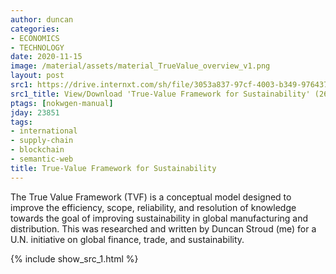 ```yaml
---
author: duncan
categories:
- ECONOMICS
- TECHNOLOGY
date: 2020-11-15
image: /material/assets/material_TrueValue_overview_v1.png
layout: post
src1: https://drive.internxt.com/sh/file/3053a837-97cf-4003-b349-976437f22060/259d36c09fe292a0765f70d75bf31bd13de50cf6c75502f916ec402aaa2aa853
src1_title: View/Download 'True-Value Framework for Sustainability' (26 pages)
ptags: [nokwgen-manual]
jday: 23851
tags:
- international
- supply-chain
- blockchain
- semantic-web
title: True-Value Framework for Sustainability
---
```


The True Value Framework (TVF) is a conceptual model designed to improve the efficiency, scope, reliability, and resolution of knowledge towards the goal of improving sustainability in global manufacturing and distribution.  This was researched and written by Duncan Stroud (me) for a U.N. initiative on global finance, trade, and sustainability.

<!--more-->

{% include show_src_1.html %}
